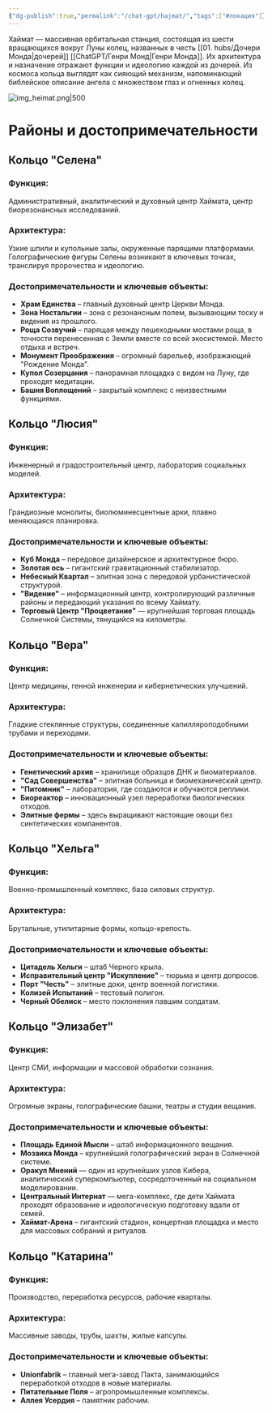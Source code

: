 ```yaml
---
{"dg-publish":true,"permalink":"/chat-gpt/hajmat/","tags":["#локация"]}
---
```


Хаймат — массивная орбитальная станция, состоящая из шести вращающихся вокруг Луны колец, названных в честь [[01. hubs/Дочери Монда\|дочерей]] [[ChatGPT/Генри Монд\|Генри Монда]]. Их архитектура и назначение отражают функции и идеологию каждой из дочерей. Из космоса кольца выглядят как сияющий механизм, напоминающий библейское описание ангела с множеством глаз и огненных колец.

![img_heimat.png|500](/img/user/09.%20files/img_heimat.png)
# Районы и достопримечательности

## Кольцо "Селена"

### Функция:
Административный, аналитический и духовный центр Хаймата, центр биорезонансных исследований.  
### Архитектура: 
Узкие шпили и купольные залы, окруженные парящими платформами. Голографические фигуры Селены возникают в ключевых точках, транслируя пророчества и идеологию.

### Достопримечательности и ключевые объекты:

- **Храм Единства** – главный духовный центр Церкви Монда.  
- **Зона Ностальгии** – зона с резонансным полем, вызывающим тоску и видения из прошлого.  
- **Роща Созвучий** – парящая между пешеходными мостами роща, в точности перенесенная с Земли вместе со всей экосистемой. Место отдыха и встреч.  
- **Монумент Преображения** – огромный барельеф, изображающий "Рождение Монда".  
- **Купол Созерцания** – панорамная площадка с видом на Луну, где проходят медитации.  
- **Башня Воплощений** – закрытый комплекс с неизвестными функциями.

## Кольцо "Люсия"

### Функция: 
Инженерный и градостроительный центр, лаборатория социальных моделей.  
### Архитектура: 
Грандиозные монолиты, биолюминесцентные арки, плавно меняющаяся планировка.
### Достопримечательности и ключевые объекты:
- **Куб Монда** – передовое дизайнерское и архитектурное бюро.  
- **Золотая ось** – гигантский гравитационный стабилизатор.  
- **Небесный Квартал** – элитная зона с передовой урбанистической структурой.  
- **"Видение"** – информационный центр, контролирующий различные районы и передающий указания по всему Хаймату.  
- **Торговый Центр "Процветание"** — крупнейшая торговая площадь Солнечной Системы, тянущийся на километры.

## Кольцо "Вера"

### Функция: 
Центр медицины, генной инженерии и кибернетических улучшений.  
### Архитектура: 
Гладкие стеклянные структуры, соединенные капилляроподобными трубами и переходами.
### Достопримечательности и ключевые объекты:
- **Генетический архив** – хранилище образцов ДНК и биоматериалов.  
- **"Сад Совершенства"** – элитная больница и биомеханический центр.  
- **"Питомник"** – лаборатория, где создаются и обучаются реплики.  
- **Биореактор** – инновационный узел переработки биологических отходов.
- **Элитные фермы** – здесь выращивают настоящие овощи без синтетических компанентов.

## Кольцо "Хельга"
### Функция: 
Военно-промышленный комплекс, база силовых структур.  
### Архитектура: 
Брутальные, утилитарные формы, кольцо-крепость.
### Достопримечательности и ключевые объекты:
- **Цитадель Хельги** – штаб Черного крыла.  
- **Исправительный центр "Искупление"** – тюрьма и центр допросов.  
- **Порт "Честь"** – элитные доки, центр военной логистики.  
- **Колизей Испытаний** – тестовый полигон.  
- **Черный Обелиск** – место поклонения павшим солдатам.

## Кольцо "Элизабет"
### Функция: 
Центр СМИ, информации и массовой обработки сознания.  
### Архитектура: 
Огромные экраны, голографические башни, театры и студии вещания.
### Достопримечательности и ключевые объекты:
- **Площадь Единой Мысли** – штаб информационного вещания.  
- **Мозаика Монда** – крупнейший голографический экран в Солнечной системе.  
- **Оракул Мнений** — один из крупнейших узлов Кибера, аналитический суперкомпьютер, сосредоточенный на социальном моделировании.  
- **Центральный Интернат** — мега-комплекс, где дети Хаймата проходят образование и идеологическую подготовку вдали от семей.  
- **Хаймат-Арена** – гигантский стадион, концертная площадка и место для массовых собраний и ритуалов.

## Кольцо "Катарина"
### Функция: 
Производство, переработка ресурсов, рабочие кварталы.  
### Архитектура: 
Массивные заводы, трубы, шахты, жилые капсулы.
### Достопримечательности и ключевые объекты:
- **Unionfabrik** – главный мега-завод Пакта, занимающийся переработкой отходов в новые материалы.  
- **Питательные Поля** – агропромышленные комплексы.  
- **Аллея Усердия** – памятник рабочим.